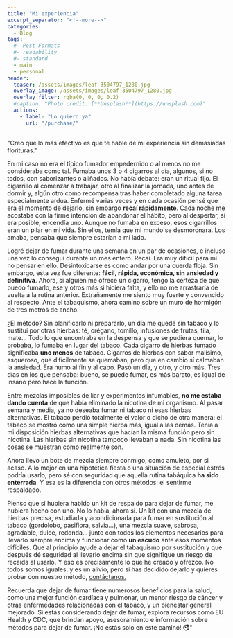 ```yaml
---
title: "Mi experiencia"
excerpt_separator: "<!--more-->"
categories:
  - Blog
tags:
  #- Post Formats
  #- readability
  #- standard
  - main
  - personal
header:
  teaser: /assets/images/leaf-3504797_1280.jpg
  overlay_image: /assets/images/leaf-3504797_1280.jpg
  overlay_filter: rgba(0, 0, 0, 0.2)
  #caption: "Photo credit: [**Unsplash**](https://unsplash.com)"
  actions:
    - label: "Lo quiero ya"
      url: "/purchase/"
---
```


"Creo que lo más efectivo es que te hable de mi experiencia sin demasiadas florituras."

<!--more-->

En mi caso no era el típico fumador empedernido o al menos no me consideraba como tal. Fumaba unos 3 o 4 cigarros al día, algunos, si no todos, con saborizantes o aliñados. No había debate: eran un ritual fijo. El cigarrillo al comenzar a trabajar, otro al finalizar la jornada, uno antes de dormir y, algún otro como recompensa tras haber completado alguna tarea especialmente ardua. Enfermé varias veces y en cada ocasión pensé que era el momento de dejarlo, sin embargo **recaí rápidamente**. Cada noche me acostaba con la firme intención de abandonar el hábito, pero al despertar, si era posible, encendía uno. Aunque no fumaba en exceso, esos cigarrillos eran un pilar en mi vida. Sin ellos, temía que mi mundo se desmoronara. Los amaba, pensaba que siempre estarían a mi lado.

Logré dejar de fumar durante una semana en un par de ocasiones, e incluso una vez lo conseguí durante un mes entero. Recaí. Era muy difícil para mí no pensar en ello. Desintoxicarse es como andar por una cuerda floja. Sin embargo, esta vez fue diferente: **fácil, rápida, económica, sin ansiedad y definitiva**. Ahora, si alguien me ofrece un cigarro, tengo la certeza de que puedo fumarlo, ese y otros más si hiciera falta, y ello no me arrastraría de vuelta a la rutina anterior. Extrañamente me siento muy fuerte y convencido al respecto. Ante el tabaquismo, ahora camino sobre un muro de hormigón de tres metros de ancho.

¿El método? Sin planificarlo ni prepararlo, un día me quedé sin tabaco y lo sustituí por otras hierbas: té, orégano, tomillo, infusiones de frutas, tila, mate… Todo lo que encontraba en la despensa y que se pudiera quemar, lo probaba, lo fumaba en lugar del tabaco. Cada cigarro de hierbas fumado significaba **uno menos** de tabaco. Cigarros de hierbas con sabor malísimo, asqueroso, que difícilmente se quemaban, pero que en cambio sí calmaban la ansiedad. Era humo al fin y al cabo. Pasó un día, y otro, y otro más. Tres días en los que pensaba: bueno, se puede fumar, es más barato, es igual de insano pero hace la función.

Entre mezclas imposibles de liar y experimentos infumables, **no me estaba dando cuenta** de que había eliminado la nicotina de mi organismo. Al pasar semana y media, ya no deseaba fumar ni tabaco ni esas hierbas alternativas. El tabaco perdió totalmente el valor o dicho de otra manera: el tabaco se mostró como una simple hierba más, igual a las demás. Tenía a mi disposición hierbas alternativas que hacían la misma función pero sin nicotina. Las hierbas sin nicotina tampoco llevaban a nada. Sin nicotina las cosas se muestran como realmente son.

Ahora llevo un bote de mezcla siempre conmigo, como amuleto, por si acaso. A lo mejor en una hipotética fiesta o una situación de especial estrés podría usarlo, pero sé con seguridad que aquella rutina tabáquica **ha sido enterrada**. Y esa es la diferencia con otros métodos: el sentirme respaldado.

Pienso que si hubiera habido un kit de respaldo para dejar de fumar, me hubiera hecho con uno. No lo había, ahora sí. Un kit con una mezcla de hierbas precisa, estudiada y acondicionada para fumar en sustitución al tabaco (gordolobo, pasiflora, salvia...), una mezcla suave, sabrosa, agradable, dulce, redonda... junto con todos los elementos necesarios para llevarlo siempre encima y funcionar como **un escudo** ante esos momentos difíciles. Que al principio ayude a dejar el tabaquismo por sustitución y que después dé seguridad al llevarlo encima sin que signifique un riesgo de recaída al usarlo. Y eso es precisamente lo que he creado y ofrezco. No todos somos iguales, y es un alivio, pero si has decidido dejarlo y quieres probar con nuestro método, [contáctanos.](mailto:quitsmokingsmokingteam@gmail.com)

Recuerda que dejar de fumar tiene numerosos beneficios para la salud, como una mejor función cardíaca y pulmonar, un menor riesgo de cáncer y otras enfermedades relacionadas con el tabaco, y un bienestar general mejorado. Si estás considerando dejar de fumar, explora recursos como EU Health y CDC, que brindan apoyo, asesoramiento e información sobre métodos para dejar de fumar. ¡No estás solo en este camino! 🚭"


